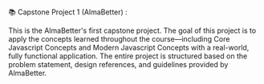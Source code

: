 📚 Capstone Project 1 (AlmaBetter) :

This is the AlmaBetter's first capstone project. The goal of this project is to apply the concepts learned throughout the course—including Core Javascript Concepts and Modern Javascript Concepts with a real-world, fully functional application. The entire project is structured based on the problem statement, design references, and guidelines provided by AlmaBetter.
